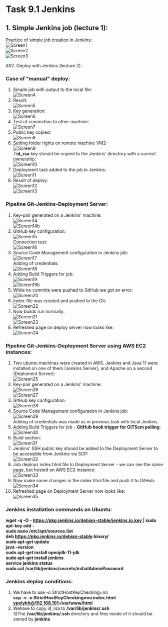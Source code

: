 # Task 9.1 Jenkins  

## 1. Simple Jenkins job (lecture 1):  
Practice of simple job creation in Jenkins:  
![Screen1](./task_images/Screenshot_1.png)  
![Screen2](./task_images/Screenshot_2.png)  
![Screen3](./task_images/Screenshot_3.png)  

##2. Deploy with Jenkins (lecture 2):   
### Case of "manual" deploy:  
1. Simple job with output to the local file:  
![Screen4](./task_images/Screenshot_4.png)  
2. Result:  
![Screen5](./task_images/Screenshot_5.png)  
3. Key generation:  
![Screen6](./task_images/Screenshot_6.png)  
4. Test of connection to other machine:  
![Screen7](./task_images/Screenshot_7.png)  
5. Public key copied:  
![Screen8](./task_images/Screenshot_8.png)  
6. Setting folder rights on remote machine VM2:  
![Screen9](./task_images/Screenshot_9.png)  
7.**id_rsa** key should be copied to the Jenkins' directory with a correct ownership:  
![Screen10](./task_images/Screenshot_10.png)  
8. Deployment task added to the job in Jenkins:  
![Screen11](./task_images/Screenshot_11.png)  
9. Result of deploy:  
![Screen12](./task_images/Screenshot_12.png)  
![Screen13](./task_images/Screenshot_13.png)  

### Pipeline Git-Jenkins-Deployment Server:  
1. Key-pair generated on a Jenkins' machine:  
![Screen14](./task_images/Screenshot_14.png)  
![Screen14b](./task_images/Screenshot_14b.png)  
2. GitHub key configuration:  
![Screen15](./task_images/Screenshot_15.png)  
Connection test:  
![Screen16](./task_images/Screenshot_16.png)  
3. Source Code Management configuration in Jenkins job:  
![Screen17](./task_images/Screenshot_17.png)  
Adding of credentials:  
![Screen18](./task_images/Screenshot_18.png)  
4. Adding Build Triggers for job:  
![Screen19](./task_images/Screenshot_19.png)  
![Screen19b](./task_images/Screenshot_19b.png)  
5. While no commits were pushed to GitHub we got an error:  
![Screen20](./task_images/Screenshot_20.png)  
6. Index-file was created and pushed to the Git:  
![Screen22](./task_images/Screenshot_22.png)  
7. Now builds run normally:  
![Screen21](./task_images/Screenshot_21.png)  
![Screen23](./task_images/Screenshot_23.png)  
8. Refreshed page on deploy server now looks like:  
![Screen24](./task_images/Screenshot_24.png)  

### Pipeline Git-Jenkins-Deployment Server using AWS EC2 instances:  
1. Two ubuntu machines were created in AWS. Jenkins and Java 11 were installed on one of them (Jenkins Server), and Apache on a second (Deploment Server):  
![Screen25](./task_images/Screenshot_25.png)  
2. Key-pair generated on a Jenkins' machine:  
![Screen26](./task_images/Screenshot_26.png)  
![Screen27](./task_images/Screenshot_27.png)  
3. GitHub key configuration:  
![Screen28](./task_images/Screenshot_28.png)  
4. Source Code Management configuration in Jenkins job:  
![Screen29](./task_images/Screenshot_29.png)  
Adding of credentials was made as in previous task with local Jenkins.  
5. Adding Build Triggers for job - **GitHub hook trigger for GITScm polling**:  
![Screen30](./task_images/Screenshot_30.png)  
6. Build section:  
![Screen31](./task_images/Screenshot_31.png)  
7. Jenkins' SSH public key should be added to the Deployment Server to be accessible from Jenkins via SCP:  
![Screen32](./task_images/Screenshot_32.png)  
8. Job deploys index.html file to Deployment Server - we can see the same page, but hosted on AWS EC2 instance:  
![Screen33](./task_images/Screenshot_33.png)  
8. Now make some changes in the index.html file and push it to GitHub:  
![Screen34](./task_images/Screenshot_34.png)  
9. Refreshed page on Deployment Server now looks like:  
![Screen35](./task_images/Screenshot_35.png)  

### Jenkins installation commands on Ubuntu:
**wget -q -O - https://pkg.jenkins.io/debian-stable/jenkins.io.key | sudo apt-key add -**  
**sudo nano /etc/apt/sources.list**  
	**deb https://pkg.jenkins.io/debian-stable binary/**  
**sudo apt-get update**  
**java -version**  
**sudo apt-get install openjdk-11-jdk**  
**sudo apt-get install jenkins**  
**service jenkins status**  
**sudo cat /var/lib/jenkins/secrets/initialAdminPassword**  

### Jenkins deploy conditions:  
1) We have to use -o StrictHostKeyChecking=no  
**scp -v -o StrictHostKeyChecking=no index.html ypelykh@192.168.101:/var/www/html**  
2) Wehave to copy id_rsa to **/var/lib/jenkins/.ssh**  
3)The **/var/lib/jenkins/.ssh** directory and files inside of it should be owned by **jenkins**  
